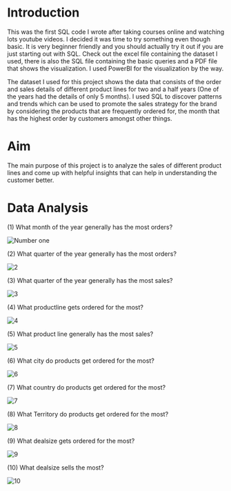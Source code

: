 # Introduction
This was the first SQL code I wrote after taking courses online and watching lots youtube videos.
I decided it was time to try something even though basic.
It is very beginner friendly and you should actually try it out if you are just starting out with SQL.
Check out the excel file containing the dataset I used, there is also the SQL file containing the basic queries and a PDF file that shows the visualization.
I used PowerBI for the visualization by the way.

The dataset I used for this project shows the data that consists of the order and sales details of different product lines for two and a half years (One of the years had the details of only 5 months). I used SQL to discover patterns and trends which can be used to promote the sales strategy for the brand by considering the products that are frequently ordered for, the month that has the highest order by customers amongst other things.


# Aim
The main purpose of this project is to analyze the sales of different product lines and come up with helpful insights that can help in understanding the customer better.


# Data Analysis
(1) What month of the year generally has the most orders?




![Number one](https://user-images.githubusercontent.com/37605719/219268081-9df7dd44-305b-49ba-ab38-705440717020.PNG)


(2) What quarter of the year generally has the most orders?




![2](https://user-images.githubusercontent.com/37605719/219268517-2abc3c25-595f-4d47-96c7-aac38e49f637.PNG)


(3) What quarter of the year generally has the most sales?




![3](https://user-images.githubusercontent.com/37605719/219268605-7526713b-24e8-4dc3-a983-09592b9f339c.PNG)


(4) What productline gets ordered for the most?





![4](https://user-images.githubusercontent.com/37605719/219268670-208ded7d-69b4-4ca2-a2e0-577ada4ed7ed.PNG)


(5) What product line generally has the most sales?





![5](https://user-images.githubusercontent.com/37605719/219269980-0e42bdfe-5c98-4f79-bcfc-1fa41922ef3f.PNG)


(6) What city do products get ordered for the most?





![6](https://user-images.githubusercontent.com/37605719/219270637-7e0f5521-d5a4-4508-8594-ae29e3a46427.PNG)


(7) What country do products get ordered for the most?





![7](https://user-images.githubusercontent.com/37605719/219270695-ae1de089-b8ab-4dc6-a282-7c5b31940d28.PNG)


(8) What Territory do products get ordered for the most?






![8](https://user-images.githubusercontent.com/37605719/219270767-b3668d4f-ab42-4ae2-8eaf-a71adc8e18e9.PNG)

(9) What dealsize gets ordered for the most?





![9](https://user-images.githubusercontent.com/37605719/219270884-e0f271bc-1b9a-4bc9-b2f1-510ee23b21aa.PNG)


(10) What dealsize sells the most?





![10](https://user-images.githubusercontent.com/37605719/219270961-59f39d81-0664-4862-84a4-669a12cdb5b6.PNG)




